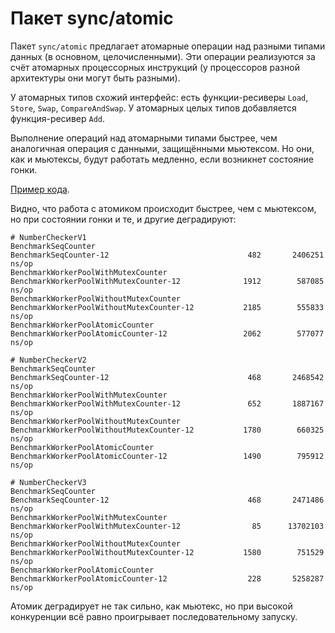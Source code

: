 # Пакет sync/atomic

Пакет `sync/atomic` предлагает атомарные операции над разными типами данных (в основном, целочисленными).
Эти операции реализуются за счёт атомарных процессорных инструкций (у процессоров разной архитектуры они могут быть разными).

У атомарных типов схожий интерфейс: есть функции-ресиверы `Load`, `Store`, `Swap`, `CompareAndSwap`. 
У атомарных целых типов добавляется функция-ресивер `Add`.

Выполнение операций над атомарными типами быстрее, чем аналогичная операция с данными, защищёнными мьютексом.
Но они, как и мьютексы, будут работать медленно, если возникнет состояние гонки.

[Пример кода](./examples/part4/racecondition).

Видно, что работа с атомиком происходит быстрее, чем с мьютексом, но при состоянии гонки и те, и другие деградируют:

```
# NumberCheckerV1
BenchmarkSeqCounter
BenchmarkSeqCounter-12                       	     482	   2406251 ns/op
BenchmarkWorkerPoolWithMutexCounter
BenchmarkWorkerPoolWithMutexCounter-12       	    1912	    587085 ns/op
BenchmarkWorkerPoolWithoutMutexCounter
BenchmarkWorkerPoolWithoutMutexCounter-12    	    2185	    555833 ns/op
BenchmarkWorkerPoolAtomicCounter
BenchmarkWorkerPoolAtomicCounter-12          	    2062	    577077 ns/op

# NumberCheckerV2
BenchmarkSeqCounter
BenchmarkSeqCounter-12                       	     468	   2468542 ns/op
BenchmarkWorkerPoolWithMutexCounter
BenchmarkWorkerPoolWithMutexCounter-12       	     652	   1887167 ns/op
BenchmarkWorkerPoolWithoutMutexCounter
BenchmarkWorkerPoolWithoutMutexCounter-12    	    1780	    660325 ns/op
BenchmarkWorkerPoolAtomicCounter
BenchmarkWorkerPoolAtomicCounter-12          	    1490	    795912 ns/op

# NumberCheckerV3
BenchmarkSeqCounter
BenchmarkSeqCounter-12                       	     468	   2471486 ns/op
BenchmarkWorkerPoolWithMutexCounter
BenchmarkWorkerPoolWithMutexCounter-12       	      85	  13702103 ns/op
BenchmarkWorkerPoolWithoutMutexCounter
BenchmarkWorkerPoolWithoutMutexCounter-12    	    1580	    751529 ns/op
BenchmarkWorkerPoolAtomicCounter
BenchmarkWorkerPoolAtomicCounter-12          	     228	   5258287 ns/op
```

Атомик деградирует не так сильно, как мьютекс, но при высокой конкуренции 
всё равно проигрывает последовательному запуску.

